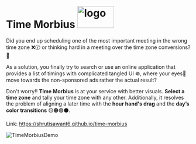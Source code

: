# Time Morbius <img width="100" height="60" alt="logo" src="https://github.com/user-attachments/assets/58d4364a-02ef-4e2f-bc97-f3a52cab0958" />

Did you end up scheduling one of the most important meeting in the wrong time zone ❌🕜 or thinking hard in a meeting over the time zone conversions? 🤔

As a solution, you finally try to search or use an online application that provides a list of timings with complicated tangled UI 𖡎, where your eyes👀 move towards the non-sponsored ads rather the actual result?

Don't worry!! **Time Morbius** is at your service with better visuals. **Select a time zone** and tally your time zone with any other. Additionally, it resolves the problem of aligning a later time with the **hour hand's drag** and the  **day’s color transitions** 🟡🟠🟣⚫.


Link: https://shrutisawant6.github.io/time-morbius

![TimeMorbiusDemo](https://github.com/user-attachments/assets/214cb95b-1349-4099-a2b3-a22b71ae2ea1)


